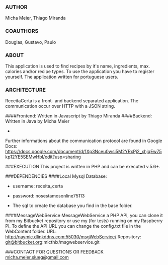 ### AUTHOR
Micha Meier, Thiago Miranda
 

 
### COAUTHORS
Douglas, Gustavo, Paulo



### ABOUT
This application is used to find recipes by it's name, ingredients, max. calories and/or recipe types. To use the application you have to register yourself. The application written for portuguese users.



### ARCHITECTURE
ReceitaCerta is a front- and backend separated application. The communication occur over HTTP with a JSON string.

####Frontend: 
Written in Javascript by Thiago Miranda
####Backend: 
Written in Java by Micha Meier 

-

Further informations about the communication protocol are found in Google Docs: https://docs.google.com/document/d/1Xp3Nceu0wsi5M2YRxPj2_xhjqEw75kp12YE5SEMwHbI/edit?usp=sharing


###EXECUTION
This project is written in PHP and can be executed v.5.6+.


###DEPENDENCIES 
####Local Mysql Database: 
* username: receita_certa
* password: nosestamosonline75113

* The sql to create the database you find in the base folder.

####MessageWebService
MessageWebService a PHP API, you can clone it from my Bitbucket repository or use my (for tests) running on my Raspberry PI. To define the API URL you can change the config.txt file in the WebContent folder.
URL: http://naymic.dlinkddns.com:55030/msgWebService/
Repository: git@bitbucket.org:micthix/msgwebservice.git


###CONTACT FOR QUESTIONS OR FEEDBACK
micha.meier.siueg@gmail.com